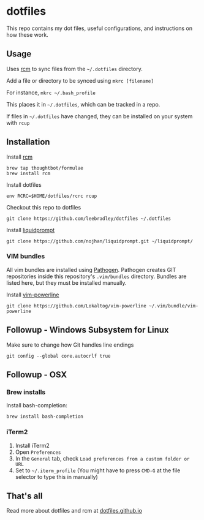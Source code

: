 # dotfiles

This repo contains my dot files, useful configurations, and instructions on how these work.

## Usage

Uses [rcm](https://github.com/thoughtbot/rcm) to sync files from the `~/.dotfiles` directory.

Add a file or directory to be synced using `mkrc [filename]`

For instance, `mkrc ~/.bash_profile`

This places it in `~/.dotfiles`, which can be tracked in a repo.

If files in `~/.dotfiles` have changed, they can be installed on your system with `rcup`

## Installation

Install [rcm](https://github.com/thoughtbot/rcm)

```
brew tap thoughtbot/formulae
brew install rcm
```

Install dotfiles
```
env RCRC=$HOME/dotfiles/rcrc rcup
```

Checkout this repo to dotfiles
```
git clone https://github.com/leebradley/dotfiles ~/.dotfiles
```

Install [liquidprompt](https://github.com/nojhan/liquidprompt)
```
git clone https://github.com/nojhan/liquidprompt.git ~/liquidprompt/
```

### VIM bundles

All vim bundles are installed using [Pathogen](https://github.com/tpope/vim-pathogen). Pathogen creates GIT repositories inside this repository's `.vim/bundles` directory. Bundles are listed here, but they must be installed manually.

Install [vim-powerline](https://github.com/Lokaltog/vim-powerline)
```
git clone https://github.com/Lokaltog/vim-powerline ~/.vim/bundle/vim-powerline
```

## Followup - Windows Subsystem for Linux

Make sure to change how Git handles line endings
```
git config --global core.autocrlf true
```

## Followup - OSX

### Brew installs

Install bash-completion:
```
brew install bash-completion
```

### iTerm2

1. Install iTerm2
2. Open `Preferences`
3. In the `General` tab, check `Load preferences from a custom folder or URL`
4. Set to `~/.iterm_profile` (You might have to press `CMD-G` at the file selector to type this in manually)

## That's all
Read more about dotfiles and rcm at [dotfiles.github.io](https://dotfiles.github.io/)
